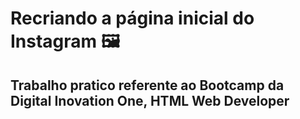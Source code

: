 # Recriando a página inicial do Instagram :framed_picture:

## Trabalho pratico referente ao Bootcamp da Digital Inovation One, HTML Web Developer

